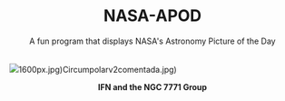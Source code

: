 <div align="center">
  <h1>
    NASA-APOD
  </h1>
</div>
  
<div align="center">
  A fun program that displays NASA's Astronomy Picture of the Day
</div>

<br>

![](https://apod.nasa.gov/apod/image/2408/NGC7769_70_71_Mandel.jpg)1600px.jpg)Circumpolarv2comentada.jpg)

<p align = "center">
  <b>IFN and the NGC 7771 Group</b>
</p>
